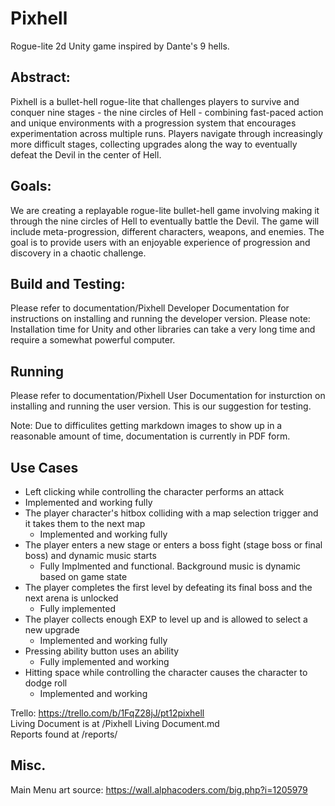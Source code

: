 # Pixhell
Rogue-lite 2d Unity game inspired by Dante's 9 hells.

## Abstract:
Pixhell is a bullet-hell rogue-lite that challenges players to survive and conquer nine stages - the nine circles of Hell - combining fast-paced action and unique environments with a progression system that encourages experimentation across multiple runs. Players navigate through increasingly more difficult stages, collecting upgrades along the way to eventually defeat the Devil in the center of Hell.

## Goals:
We are creating a replayable rogue-lite bullet-hell game involving making it through the nine circles of Hell to eventually battle the Devil. The game will include meta-progression, different characters, weapons, and enemies. The goal is to provide users with an enjoyable experience of progression and discovery in a chaotic challenge.

## Build and Testing:
Please refer to documentation/Pixhell Developer Documentation for instructions on installing and running the developer version. Please note: Installation time for Unity and other libraries can take a very long time and require a somewhat powerful computer. 

## Running
Please refer to documentation/Pixhell User Documentation for insturction on installing and running the user version. This is our suggestion for testing. 

Note: Due to difficulites getting markdown images to show up in a reasonable amount of time, documentation is currently in PDF form. 

## Use Cases
-  Left clicking while controlling the character performs an attack
  - Implemented and working fully
- The player character's hitbox colliding with a map selection trigger and it takes them to the next map
  - Implemented and working fully
- The player enters a new stage or enters a boss fight (stage boss or final boss) and dynamic music starts
  - Fully Implmented and functional. Background music is dynamic based on game state
- The player completes the first level by defeating its final boss and the next arena is unlocked
  - Fully implemented
- The player collects enough EXP to level up and is allowed to select a new upgrade
  - Implemented and working fully
- Pressing ability button uses an ability
  - Fully implemented and working
- Hitting space while controlling the character causes the character to dodge roll
  - Implemented and working


Trello: https://trello.com/b/1FqZ28jJ/pt12pixhell <br>
Living Document is at /Pixhell Living Document.md <br>
Reports found at /reports/

## Misc.
Main Menu art source:
https://wall.alphacoders.com/big.php?i=1205979
